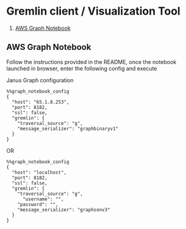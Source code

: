 # Gremlin client / Visualization Tool

1. [AWS Graph Notebook](https://github.com/aws/graph-notebook)


## AWS Graph Notebook

Follow the instructions provided in the README, once the notebook launched in browser, enter the following config and execute

Janus Graph configuration
```
%%graph_notebook_config
{
  "host": "65.1.8.253",
  "port": 8182,
  "ssl": false,
  "gremlin": {
    "traversal_source": "g",
    "message_serializer": "graphbinaryv1"
  }
}
```

OR

```
%%graph_notebook_config
{
  "host": "localhost",
  "port": 8182,
  "ssl": false,
  "gremlin": {
    "traversal_source": "g",
      "username": "",
    "password": "",
    "message_serializer": "graphsonv3"
  }
}
```
